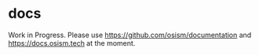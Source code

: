 # docs

Work in Progress. Please use https://github.com/osism/documentation
and https://docs.osism.tech at the moment.
